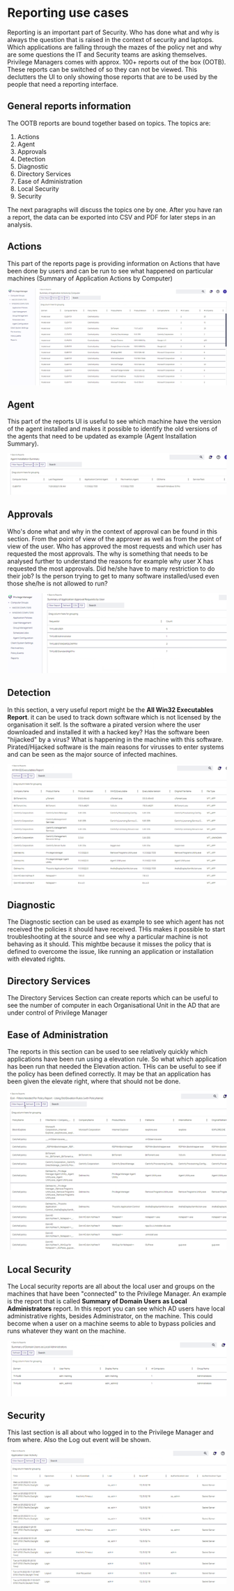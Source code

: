 # Reporting use cases

Reporting is an important part of Security. Who has done what and why is always the question that is raised in the context of security and laptops. Which applications are falling through the mazes of the policy net and why are some questions the IT and Security teams are asking themselves. Privilege Managers comes with approx. 100+ reports out of the box (OOTB). These reports can be switched of so they can not be viewed. This declutters the UI to only showing those reports that are to be used by the people that need a reporting interface.
## General reports information

The OOTB reports are bound together based on topics. The topics are:
1. Actions
2. Agent
3. Approvals
4. Detection
5. Diagnostic
6. Directory Services
7. Ease of Administration
8. Local Security
9. Security

The next paragraphs will discuss the topics one by one. After you have ran a report, the data can be exported into CSV and PDF for later steps in an analysis.

## Actions
This part of the reports page is providing information on Actions that have been done by users and can be run to see what happened on particular machines (Summary of Application Actions by Computer)

![Reports](images/lab001.png)


## Agent
This part of the reports UI is useful to see which machine have the version of the agent installed and makes it possible to identify the old versions of the agents that need to be updated as example (Agent Installation Summary). 

![Reports](images/lab002.png)

## Approvals

Who's done what and why in the context of approval can be found in this section. From the point of view of the approver as well as from the point of view of the user. Who has approved the most requests and which user has requested the most approvals. The why is something that needs to be analysed further to understand the reasons for example why user X has requested the most approvals. Did he/she have to many restriction to do their job? Is the person trying to get to many software installed/used even those she/he is not allowed to run?

![Reports](images/lab003.png)

## Detection

In this section, a very useful report might be the **All Win32 Executables Report**. it can be used to track down software which is not licensed by the organisation it self. Is the software a pirated version where the user downloaded and installed it with a hacked key? Has the software been "hijacked" by a virus? What is happening in the machine with this software. Pirated/Hijacked software is the main reasons for virusses to enter systems and can be seen as the major source of infected machines.

![Reports](images/lab004.png)

## Diagnostic

The Diagnostic section can be used as example to see which agent has not received the policies it should have received. THis makes it possible to start troubleshooting at the source and see why a particular machine is not behaving as it should. This mightbe because it misses the policy that is defined to overcome the issue, like running an application or installation with elevated rights.

## Directory Services
The Directory Services Section can create reports which can be useful to see the number of computer in each Organisational Unit in the AD that are under control of Privilege Manager

## Ease of Administration
The reports in this section can be used to see relatively quickly which applications have been run using a elevation rule. So what which application has been run that needed the Elevation action. THis can be useful to see if the policy has been defined correctly. It may be that an application has been given the elevate right, where that should not be done.

![Reports](images/lab005.png)


## Local Security
The Local security reports are all about the local user and groups on the machines that have been "connected" to the Privilege Manager. An example is the report that is called **Summary of Domain Users as Local Administrators** report. In this report you can see which AD users have local administrative rights, besides Administrator, on the machine. This could become when a user on a machine seems to able to bypass policies and runs whatever they want on the machine.

![Reports](images/lab006.png)

## Security

This last section is all about who logged in to the Privilege Manager and from where. Also the Log out event will be shown.

![Reports](images/lab007.png)